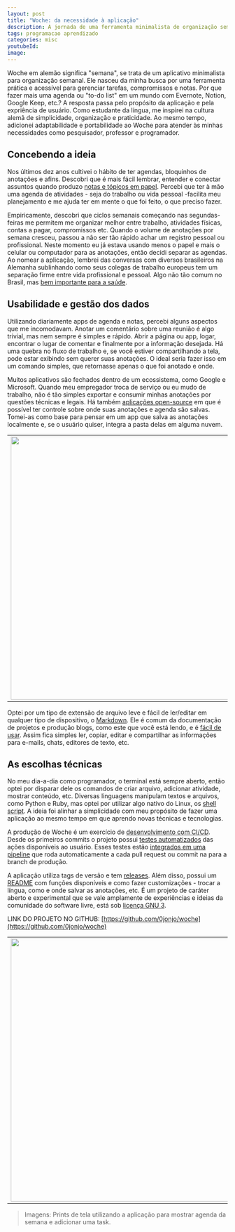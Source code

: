 ```yaml
---
layout: post
title: "Woche: da necessidade à aplicação"
description: A jornada de uma ferramenta minimalista de organização semanal
tags: programacao aprendizado
categories: misc
youtubeId:
image:
---
```


Woche em alemão significa "semana", se trata de um aplicativo minimalista para organização semanal. Ele nasceu da minha busca por uma ferramenta prática e acessível para gerenciar tarefas, compromissos e notas. Por que fazer mais uma agenda ou "to-do list" em um mundo com Evernote, Notion, Google Keep, etc.? A resposta passa pelo propósito da aplicação e pela expriência de usuário. Como estudante da língua, me inspirei na cultura alemã de simplicidade, organização e praticidade. Ao mesmo tempo, adicionei adaptabilidade e portabilidade ao Woche para atender às minhas necessidades como pesquisador, professor e programador.

## Concebendo a ideia

Nos últimos dez anos cultivei o hábito de ter agendas, bloquinhos de anotações e afins. Descobri que é mais fácil lembrar, entender e conectar assuntos quando produzo [notas e tópicos em papel](https://tecnoblog.net/especiais/escrever-mao-aprendizado/). Percebi que ter à mão uma agenda de atividades - seja do trabalho ou vida pessoal -facilita meu planejamento e me ajuda ter em mente o que foi feito, o que preciso fazer.

 Empiricamente, descobri que ciclos semanais começando nas segundas-feiras me permitem me organizar melhor entre trabalho, atividades físicas, contas a pagar, compromissos etc. Quando o volume de anotações por semana cresceu, passou a não ser tão rápido achar um registro pessoal ou profissional. Neste momento eu já estava usando menos o papel e mais o celular ou computador para as anotações, então decidi separar as agendas. Ao nomear a aplicação, lembrei das conversas com diversos brasileiros na Alemanha sublinhando como seus colegas de trabalho europeus tem um separação firme entre vida profissional e pessoal. Algo não tão comum no Brasil, mas [bem importante para a saúde](https://economia.uol.com.br/noticias/redacao/2022/06/07/equilibrio-entre-vida-pessoal-e-profissional-todo-mundo-sai-ganhando.htm).

## Usabilidade e gestão dos dados

Utilizando diariamente apps de agenda e notas, percebi alguns aspectos que me incomodavam. Anotar um comentário sobre uma reunião é algo trivial, mas nem sempre é simples e rápido. Abrir a página ou app, logar, encontrar o lugar de comentar e finalmente por a informação desejada. Há uma quebra no fluxo de trabalho e, se você estiver compartilhando a tela, pode estar exibindo sem querer suas anotações. O ideal seria fazer isso em um comando simples, que retornasse apenas o que foi anotado e onde.

Muitos aplicativos são fechados dentro de um ecossistema, como Google e Microsoft. Quando meu empregador troca de serviço ou eu mudo de trabalho, não é tão simples exportar e consumir minhas anotações por questões técnicas e legais. Há também [aplicações open-source](https://alternativeto.net/software/notion/?feature=note-taking&license=opensource) em que é possível ter controle sobre onde suas anotações e agenda são salvas. Tomei-as como base para pensar em um app que salva as anotações localmente e, se o usuário quiser, integra a pasta delas em alguma nuvem.

<table cellpadding="0" cellspacing="0" border="0" width="100%">
<tr><td align="center">
  <img src="https://github.com/0jonjo/0jonjo.github.io/assets/64807181/2dbdeae4-267f-42db-947f-3de50d6d411d" width="600">
</td></tr>
</table>

Optei por um tipo de extensão de arquivo leve e fácil de ler/editar em qualquer tipo de dispositivo, o [Markdown](https://pt.wikipedia.org/wiki/Markdown). Ele é comum da documentação de projetos e produção blogs, como este que você está lendo, e é [fácil de usar](https://programminghistorian.org/pt/licoes/introducao-ao-markdown). Assim fica simples ler, copiar, editar e compartilhar as informações para e-mails, chats, editores de texto, etc.

## As escolhas técnicas

No meu dia-a-dia como programador, o terminal está sempre aberto, então optei por disparar dele os comandos de criar arquivo, adicionar atividade, mostrar conteúdo, etc. Diversas linguagens manipulam textos e arquivos, como Python e Ruby, mas optei por utilizar algo nativo do Linux, os [shell script](https://pt.wikipedia.org/wiki/Shell_script). A ideia foi alinhar a simplicidade com meu propósito de fazer uma aplicação ao mesmo tempo em que aprendo novas técnicas e tecnologias.

A produção de Woche é um exercício de [desenvolvimento com CI/CD](https://www.redhat.com/pt-br/topics/devops/what-is-ci-cd). Desde os primeiros commits o projeto possui [testes automatizados](https://github.com/0jonjo/woche/blob/main/tests.sh) das ações disponíveis ao usuário. Esses testes estão [integrados em uma pipeline](https://github.com/0jonjo/woche/actions) que roda automaticamente a cada pull request ou commit na para a branch de produção.

A aplicação utiliza tags de versão e tem [releases](https://github.com/0jonjo/woche/tags). Além disso, possui um [README](https://github.com/0jonjo/woche) com funções disponíveis e como fazer customizações - trocar a língua, como e onde salvar as anotações, etc. É um projeto de caráter aberto e experimental que se vale amplamente de experiências e ideias da comunidade do software livre, está sob [licença GNU 3](https://github.com/0jonjo/woche/blob/main/LICENSE).

LINK DO PROJETO NO GITHUB: [https://github.com/0jonjo/woche](https://github.com/0jonjo/woche)

<table cellpadding="0" cellspacing="0" border="0" width="100%">
<tr><td align="center">
  <img src="https://github.com/0jonjo/0jonjo.github.io/assets/64807181/69b082fa-c0c0-442f-913b-6853a06675bc" width="600">
</td></tr>
</table>

>Imagens: Prints de tela utilizando a aplicação para mostrar agenda da semana e adicionar uma task.
